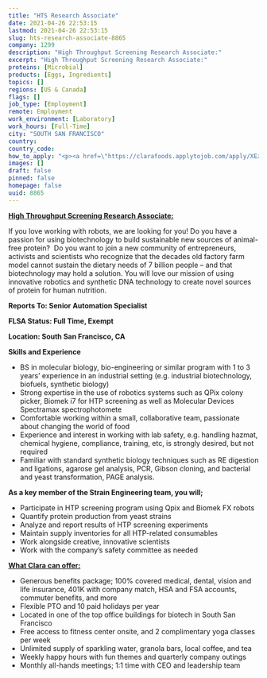 ```yaml
---
title: "HTS Research Associate"
date: 2021-04-26 22:53:15
lastmod: 2021-04-26 22:53:15
slug: hts-research-associate-8865
company: 1299
description: "High Throughput Screening Research Associate:"
excerpt: "High Throughput Screening Research Associate:"
proteins: [Microbial]
products: [Eggs, Ingredients]
topics: []
regions: [US & Canada]
flags: []
job_type: [Employment]
remote: Employment
work_environment: [Laboratory]
work_hours: [Full-Time]
city: "SOUTH SAN FRANCISCO"
country: 
country_code: 
how_to_apply: "<p><a href=\"https://clarafoods.applytojob.com/apply/XEzm5GS2ki/HTS-Research-Associate?source=proteinreport\">https://clarafoods.applytojob.com/apply/XEzm5GS2ki/HTS-Research-Associa…</a></p>"
images: []
draft: false
pinned: false
homepage: false
uuid: 8865
---
```

<p><strong><u>High Throughput Screening Research Associate:</u></strong></p>
<p>If you love working with robots, we are looking for you! Do you have a passion for using biotechnology to build sustainable new sources of animal-free protein?  Do you want to join a new community of entrepreneurs, activists and scientists who recognize that the decades old factory farm model cannot sustain the dietary needs of 7 billion people – and that biotechnology may hold a solution. You will love our mission of using innovative robotics and synthetic DNA technology to create novel sources of protein for human nutrition.</p>
<p><strong>Reports To: Senior Automation Specialist</strong></p>
<p><strong>FLSA Status: Full Time, Exempt</strong></p>
<p><strong>Location: South San Francisco, CA</strong></p>
<p><strong>Skills and Experience</strong></p>
<ul>
<li>BS in molecular biology, bio-engineering or similar program with 1 to 3 years’ experience in an industrial setting (e.g. industrial biotechnology, biofuels, synthetic biology)</li>
<li>Strong expertise in the use of robotics systems such as QPix colony picker, Biomek i7 for HTP screening as well as Molecular Devices Spectramax spectrophotomete</li>
<li>Comfortable working within a small, collaborative team, passionate about changing the world of food</li>
<li>Experience and interest in working with lab safety, e.g. handling hazmat, chemical hygiene, compliance, training, etc, is strongly desired, but not required</li>
<li>Familiar with standard synthetic biology techniques such as RE digestion and ligations, agarose gel analysis, PCR, Gibson cloning, and bacterial and yeast transformation, PAGE analysis.</li>
</ul>
<p><strong>As a key member of the Strain Engineering team, you will; </strong></p>
<ul>
<li>Participate in HTP screening program using Qpix and Biomek FX robots</li>
<li>Quantify protein production from yeast strains</li>
<li>Analyze and report results of HTP screening experiments</li>
<li>Maintain supply inventories for all HTP-related consumables</li>
<li>Work alongside creative, innovative scientists</li>
<li>Work with the company’s safety committee as needed</li>
</ul>
<p><strong><u>What Clara can offer:</u></strong></p>
<ul>
<li>Generous benefits package; 100% covered medical, dental, vision and life insurance, 401K with company match, HSA and FSA accounts, commuter benefits, and more</li>
<li>Flexible PTO and 10 paid holidays per year</li>
<li>Located in one of the top office buildings for biotech in South San Francisco</li>
<li>Free access to fitness center onsite, and 2 complimentary yoga classes per week</li>
<li>Unlimited supply of sparkling water, granola bars, local coffee, and tea</li>
<li>Weekly happy hours with fun themes and quarterly company outings</li>
<li>Monthly all-hands meetings; 1:1 time with CEO and leadership team</li>
</ul>
